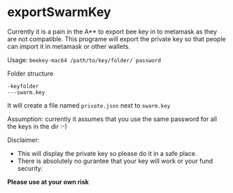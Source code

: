 # exportSwarmKey

Currently it is a pain in the A** to export bee key in to metamask as they are not compatible.
This programe will export the private key so that people can import it in metamask or other wallets.


Usage: `beekey-mac64 /path/to/key/folder/ password`

Folder structure
```
-keyfolder
---swarm.key
```

It will create a file named `private.json` next to `swarm.key`

Assumption: currently it assumes that you use the same password for all the keys in the dir :-)

Disclaimer: 
- This will display the private key so please do it in a safe place.
- There is absolutely no gurantee that your key will work or your fund security. 

**Please use at your own risk**


